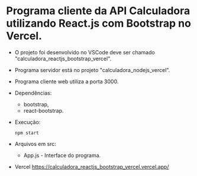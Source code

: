 # Programa cliente da API Calculadora utilizando React.js com Bootstrap no Vercel.

- O projeto foi desenvolvido no VSCode deve ser chamado "calculadora_reactjs_bootstrap_vercel".
- Programa servidor está no projeto "calculadora_nodejs_vercel".
- Programa cliente web utiliza a porta 3000.

- Dependências:    
    - bootstrap,
    - react-bootstrap.

- Execução:    
   <pre><code>npm start</code></pre>

- Arquivos em src:
   - App.js - Interface do programa.

- Vercel
   https://calculadora_reactjs_bootstrap_vercel.vercel.app/      